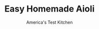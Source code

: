 ---
layout: ../../layouts/MarkdownPostLayout.astro
title: Easy Homemade Aioli
author: America's Test Kitchen
pubDate: 2023-03-15
description: "Even the best jarred mayonnaise cant compare with this simple homemade version."
image_url: https://res.cloudinary.com/hksqkdlah/image/upload/ar_1:1,c_fill,dpr_2.0,f_auto,fl_lossy.progressive.strip_profile,g_faces:auto,q_auto:low,w_344/43798-sfs-aioli-30
tags: ["Condiments"]
calories: 3298
protein: 
carbohydrates: 
fats: 
fiber: 
ingredients: ["1 , large egg","4 teaspoons, lemon juice","1 1/2 teaspoons, Dijon mustard","1 , garlic clove, minced","3/4 teaspoon, table salt","1/4 teaspoon, sugar","Pinch , cayenne pepper","1 1/2 cups, vegetable oil","2 tablespoons, extra-virgin olive oil"]
serves: 24
time: "15 minutes"
instructions: ["Process egg, lemon juice, mustard, garlic, salt, sugar, and cayenne in food processor until combined, about 5 seconds. With processor running, slowly drizzle in vegetable oil until emulsified and mixture is thick, about 2 minutes. Scrape down sides of bowl with rubber spatula and continue to process 5 seconds longer. Transfer to airtight container and whisk in olive oil. Cover and refrigerate until ready to use. (Aioli can be refrigerated for up to 1 week.)"]
nutrition: ["4 mg Potassium","4 mg Phosphorus","1 mg Calcium","43 mg Sodium","15 g Fat","10 g Monounsaturated","2 g Polyunsaturated","7 mg Cholesterol","1 g Saturated","1 µg Folate (food)","2 g Water","1 µg Folate equivalent (total)","3 mg Vitamin E","3 µg Vitamin A","137 kcal Energy","3298 calories"]
notes: "Do not substitute olive oil for the vegetable oil; the aioli will turn out bitter."
---